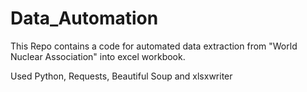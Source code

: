 # Data_Automation
This Repo contains a code for automated data extraction from "World Nuclear Association" into excel workbook.

Used Python, Requests, Beautiful Soup and xlsxwriter
